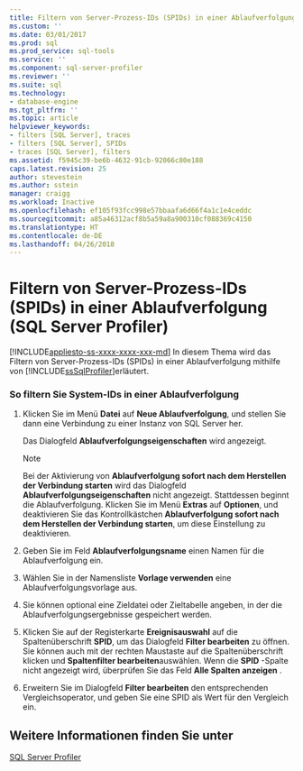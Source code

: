 ```yaml
---
title: Filtern von Server-Prozess-IDs (SPIDs) in einer Ablaufverfolgung (SQL Server Profiler) | Microsoft-Dokumentation
ms.custom: ''
ms.date: 03/01/2017
ms.prod: sql
ms.prod_service: sql-tools
ms.service: ''
ms.component: sql-server-profiler
ms.reviewer: ''
ms.suite: sql
ms.technology:
- database-engine
ms.tgt_pltfrm: ''
ms.topic: article
helpviewer_keywords:
- filters [SQL Server], traces
- filters [SQL Server], SPIDs
- traces [SQL Server], filters
ms.assetid: f5945c39-be6b-4632-91cb-92066c80e188
caps.latest.revision: 25
author: stevestein
ms.author: sstein
manager: craigg
ms.workload: Inactive
ms.openlocfilehash: ef105f93fcc998e57bbaafa6d66f4a1c1e4ceddc
ms.sourcegitcommit: a85a46312acf8b5a59a8a900310cf088369c4150
ms.translationtype: HT
ms.contentlocale: de-DE
ms.lasthandoff: 04/26/2018
---
```

# <a name="filter-server-process-ids-spids-in-a-trace-sql-server-profiler"></a>Filtern von Server-Prozess-IDs (SPIDs) in einer Ablaufverfolgung (SQL Server Profiler)
[!INCLUDE[appliesto-ss-xxxx-xxxx-xxx-md](../../includes/appliesto-ss-xxxx-xxxx-xxx-md.md)]
  In diesem Thema wird das Filtern von Server-Prozess-IDs (SPIDs) in einer Ablaufverfolgung mithilfe von [!INCLUDE[ssSqlProfiler](../../includes/sssqlprofiler-md.md)]erläutert.  
  
### <a name="to-filter-system-ids-in-a-trace"></a>So filtern Sie System-IDs in einer Ablaufverfolgung  
  
1.  Klicken Sie im Menü **Datei** auf **Neue Ablaufverfolgung**, und stellen Sie dann eine Verbindung zu einer Instanz von SQL Server her.  
  
     Das Dialogfeld **Ablaufverfolgungseigenschaften** wird angezeigt.  
  
    > [!NOTE]  
    >  Bei der Aktivierung von **Ablaufverfolgung sofort nach dem Herstellen der Verbindung starten** wird das Dialogfeld **Ablaufverfolgungseigenschaften** nicht angezeigt. Stattdessen beginnt die Ablaufverfolgung. Klicken Sie im Menü **Extras** auf **Optionen**, und deaktivieren Sie das Kontrollkästchen **Ablaufverfolgung sofort nach dem Herstellen der Verbindung starten**, um diese Einstellung zu deaktivieren.  
  
2.  Geben Sie im Feld **Ablaufverfolgungsname** einen Namen für die Ablaufverfolgung ein.  
  
3.  Wählen Sie in der Namensliste **Vorlage verwenden** eine Ablaufverfolgungsvorlage aus.  
  
4.  Sie können optional eine Zieldatei oder Zieltabelle angeben, in der die Ablaufverfolgungsergebnisse gespeichert werden.  
  
5.  Klicken Sie auf der Registerkarte **Ereignisauswahl** auf die Spaltenüberschrift **SPID**, um das Dialogfeld **Filter bearbeiten** zu öffnen. Sie können auch mit der rechten Maustaste auf die Spaltenüberschrift klicken und **Spaltenfilter bearbeiten**auswählen. Wenn die **SPID** -Spalte nicht angezeigt wird, überprüfen Sie das Feld **Alle Spalten anzeigen** .  
  
6.  Erweitern Sie im Dialogfeld **Filter bearbeiten** den entsprechenden Vergleichsoperator, und geben Sie eine SPID als Wert für den Vergleich ein.  
  
## <a name="see-also"></a>Weitere Informationen finden Sie unter  
 [SQL Server Profiler](../../tools/sql-server-profiler/sql-server-profiler.md)  
  
  
